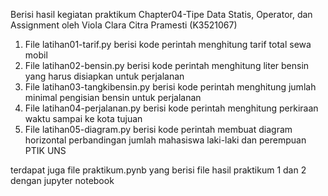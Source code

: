 Berisi hasil kegiatan praktikum Chapter04-Tipe Data Statis, Operator, dan Assignment oleh Viola Clara Citra Pramesti (K3521067)

1. File latihan01-tarif.py berisi kode perintah menghitung tarif total sewa mobil
2. File latihan02-bensin.py berisi kode perintah menghitung liter bensin yang harus disiapkan untuk perjalanan
3. File latihan03-tangkibensin.py berisi kode perintah menghitung jumlah minimal pengisian bensin untuk perjalanan
4. File latihan04-perjalanan.py berisi kode perintah menghitung perkiraan waktu sampai ke kota tujuan
5. File latihan05-diagram.py berisi kode perintah membuat diagram horizontal perbandingan jumlah mahasiswa laki-laki dan perempuan PTIK UNS 

terdapat juga file praktikum.pynb yang berisi file hasil praktikum 1 dan 2 dengan jupyter notebook


